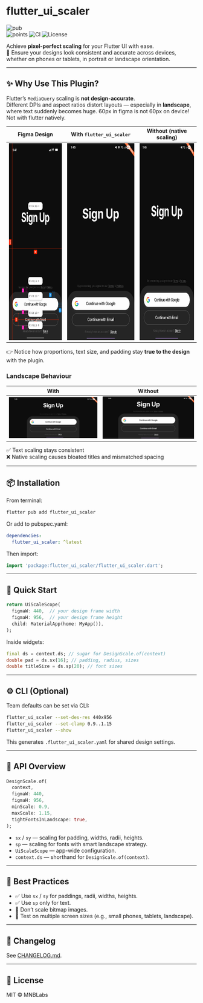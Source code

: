 # flutter_ui_scaler

![pub](https://img.shields.io/pub/v/flutter_ui_scaler)  
![points](https://img.shields.io/pub/points/flutter_ui_scaler?cacheSeconds=600)
![CI](https://github.com/MNBLabs/flutter_ui_scaler/actions/workflows/ci.yaml/badge.svg)
![License](https://img.shields.io/github/license/MNBLabs/flutter_ui_scaler)

Achieve **pixel-perfect scaling** for your Flutter UI with ease.  
🎯 Ensure your designs look consistent and accurate across devices, whether on phones or tablets, in portrait or landscape orientation.

---

## ✨ Why Use This Plugin?

Flutter’s `MediaQuery` scaling is **not design-accurate**.  
Different DPIs and aspect ratios distort layouts — especially in **landscape**, where text suddenly becomes huge.
60px in figma is not 60px on device! Not with flutter natively.

| Figma Design | With `flutter_ui_scaler` | Without (native scaling) |
|---|---|---|
| <img src="https://raw.githubusercontent.com/MNBLabs/flutter_ui_scaler/main/assets/figma_design.png" height="520"/> | <img src="https://raw.githubusercontent.com/MNBLabs/flutter_ui_scaler/main/assets/with_plugin.png" height="520"/> | <img src="https://raw.githubusercontent.com/MNBLabs/flutter_ui_scaler/main/assets/without_plugin.png" height="520"/> |

👉 Notice how proportions, text size, and padding stay **true to the design** with the plugin.

### Landscape Behaviour

| With | Without |
|---|---|
| <img src="https://raw.githubusercontent.com/MNBLabs/flutter_ui_scaler/main/assets/landsp_with_plugin.png" width="350"/> | <img src="https://raw.githubusercontent.com/MNBLabs/flutter_ui_scaler/main/assets/landsp_without_plugin.png" width="350"/> |

✅ Text scaling stays consistent  
❌ Native scaling causes bloated titles and mismatched spacing

---

## 📦 Installation

From terminal:

```bash
flutter pub add flutter_ui_scaler
```

Or add to pubspec.yaml:

```yaml
dependencies:
  flutter_ui_scaler: ^latest
```

Then import:

```dart
import 'package:flutter_ui_scaler/flutter_ui_scaler.dart';
```

---

## 🚀 Quick Start

```dart
return UiScaleScope(
  figmaW: 440,  // your design frame width
  figmaH: 956,  // your design frame height
  child: MaterialApp(home: MyApp()),
);
```

Inside widgets:

```dart
final ds = context.ds; // sugar for DesignScale.of(context)
double pad = ds.sx(16); // padding, radius, sizes
double titleSize = ds.sp(20); // font sizes
```

---

## ⚙️ CLI (Optional)

Team defaults can be set via CLI:

```bash
flutter_ui_scaler --set-des-res 440x956
flutter_ui_scaler --set-clamp 0.9..1.15
flutter_ui_scaler --show
```

This generates `.flutter_ui_scaler.yaml` for shared design settings.

---

## 🧠 API Overview

```dart
DesignScale.of(
  context,
  figmaW: 440,
  figmaH: 956,
  minScale: 0.9,
  maxScale: 1.15,
  tightFontsInLandscape: true,
);
```

- `sx` / `sy` — scaling for padding, widths, radii, heights.
- `sp` — scaling for fonts with smart landscape strategy.
- `UiScaleScope` — app-wide configuration.
- `context.ds` — shorthand for `DesignScale.of(context)`.

---

## 📐 Best Practices

- ✅ Use `sx` / `sy` for paddings, radii, widths, heights.
- ✅ Use `sp` only for text.
- 🚫 Don’t scale bitmap images.
- 🧪 Test on multiple screen sizes (e.g., small phones, tablets, landscape).

---

## 📝 Changelog

See [CHANGELOG.md](https://pub.dev/packages/flutter_ui_scaler/changelog).

---

## 📄 License

MIT © MNBLabs
